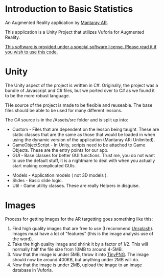 Introduction to Basic Statistics
===========

An Augmented Reality application by [Mantaray AR](http://mantarayar.com).

This application is a Unity Project that utilizes Vuforia for Augmented Reality.

[This software is provided under a special software license. Please read it if you wish to use this code.](LICENSE.md)

# Unity

The Unity aspect of the project is written in C#.  Originally, the project was a bundle of Javascript and C# files,
but we ported over to C# as we found it to be the more robust language.

THe source of the project is made to be flexible and reuseable.  The base files should be able to be used for many different lessons.

The C# source is in the /Assets/src folder and is split up into:

* Custom - Files that are dependent on the lesson being taught.  These are static classes that are the same as those that would be loaded in
when using the dynamic version of the application (Mantaray AR: Unlimited).
* GameObjectScript - In Unity, scripts need to be attached to Game Objects.  These are the entry points for our app.
* GUI - Base classes for better GUI functions.  Trust me, you do not want to use the default stuff, it is a nightmare to deal with when you
actually start making complicated GUIs.
- Models - Application models ( not 3D models ).
- Slides - Basic slide logic.
- Util - Game utility classes.  These are really Helpers in disguise.

# Images

Process for getting images for the AR targetting goes something like this:

1. Find high quality images that are free to use (I recommend [Unsplash](http://unsplash.com)). Images must have a lot of "features" (this is the image analysis use of the word).
2. Take the high quality image and shrink it by a factor of 1/2. This will normally half the file size from 10MB to around 4-5MB.
3. Now that the image is under 5MB, throw it into [TinyPNG](http://tinypng.com). The image should now be around 400KB, but anything under 2MB will do.
4. Now that the image is under 2MB, upload the image to an image database in Vuforia.
